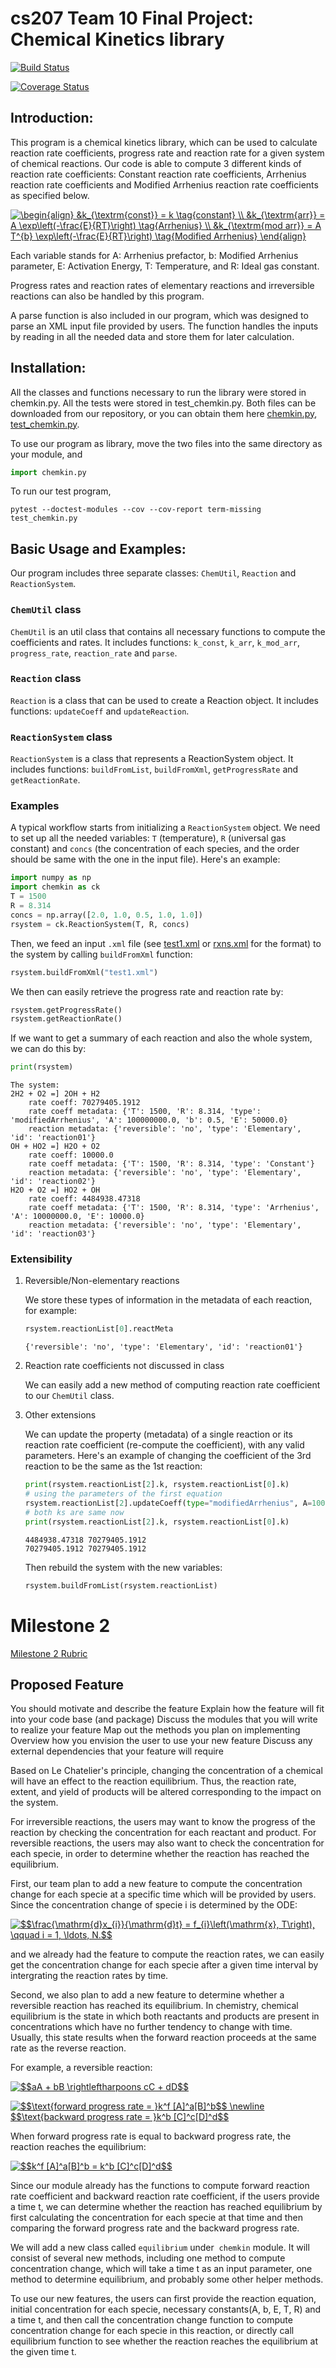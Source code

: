 # cs207 Team 10 Final Project: Chemical Kinetics library

[![Build Status](https://travis-ci.org/CS207Team10/cs207-FinalProject.svg?branch=master)](https://travis-ci.org/CS207Team10/cs207-FinalProject)

[![Coverage Status](https://coveralls.io/repos/github/CS207Team10/cs207-FinalProject/badge.svg?branch=master&maxAge=1)](https://coveralls.io/github/CS207Team10/cs207-FinalProject?branch=master)

## Introduction:

This program is a chemical kinetics library, which can be used to calculate reaction rate coefficients, progress rate and reaction rate for a given system of chemical reactions. Our code is able to compute 3 different kinds of reaction rate coefficients: Constant reaction rate coefficients, Arrhenius reaction rate coefficients and Modified Arrhenius reaction rate coefficients as specified below. 

<a href="https://www.codecogs.com/eqnedit.php?latex=\begin{align}&space;&k_{\textrm{const}}&space;=&space;k&space;\tag{constant}&space;\\&space;&k_{\textrm{arr}}&space;=&space;A&space;\exp\left(-\frac{E}{RT}\right)&space;\tag{Arrhenius}&space;\\&space;&k_{\textrm{mod&space;arr}}&space;=&space;A&space;T^{b}&space;\exp\left(-\frac{E}{RT}\right)&space;\tag{Modified&space;Arrhenius}&space;\end{align}" target="_blank"><img src="https://latex.codecogs.com/gif.latex?\begin{align}&space;&k_{\textrm{const}}&space;=&space;k&space;\tag{constant}&space;\\&space;&k_{\textrm{arr}}&space;=&space;A&space;\exp\left(-\frac{E}{RT}\right)&space;\tag{Arrhenius}&space;\\&space;&k_{\textrm{mod&space;arr}}&space;=&space;A&space;T^{b}&space;\exp\left(-\frac{E}{RT}\right)&space;\tag{Modified&space;Arrhenius}&space;\end{align}" title="\begin{align} &k_{\textrm{const}} = k \tag{constant} \\ &k_{\textrm{arr}} = A \exp\left(-\frac{E}{RT}\right) \tag{Arrhenius} \\ &k_{\textrm{mod arr}} = A T^{b} \exp\left(-\frac{E}{RT}\right) \tag{Modified Arrhenius} \end{align}" /></a>

Each variable stands for A: Arrhenius prefactor, b: Modified Arrhenius parameter, E: Activation Energy, T: Temperature, and R: Ideal gas constant.

Progress rates and reaction rates of elementary reactions and irreversible reactions can also be handled by this program. 


A parse function is also included in our program, which was designed to parse an XML input file provided by users. The function handles the inputs by reading in all the needed data and store them for later calculation.


## Installation:

All the classes and functions necessary to run the library were stored in chemkin.py. All the tests were stored in test_chemkin.py. Both files can be downloaded from our repository, or you can obtain them here
[chemkin.py](https://raw.githubusercontent.com/CS207Team10/cs207-FinalProject/master/chemkin.py), [test_chemkin.py](https://raw.githubusercontent.com/CS207Team10/cs207-FinalProject/master/test_chemkin.py).

To use our program as library, move the two files into the same directory as your module, and
```python
import chemkin.py 
```
To run our test program, 
```
pytest --doctest-modules --cov --cov-report term-missing test_chemkin.py
```

## Basic Usage and Examples: 

Our program includes three separate classes: `ChemUtil`, `Reaction` and `ReactionSystem`. 

### ``ChemUtil`` class

`ChemUtil` is an util class that contains all necessary functions to compute the coefficients and rates. It includes functions: `k_const`, `k_arr`, `k_mod_arr`, `progress_rate`, `reaction_rate` and `parse`. 

### ``Reaction`` class

`Reaction` is a class that can be used to create a Reaction object. It includes functions: `updateCoeff` and `updateReaction`.

### ``ReactionSystem`` class

`ReactionSystem` is a class that represents a ReactionSystem object. It includes functions: `buildFromList`, `buildFromXml`, `getProgressRate` and `getReactionRate`.

### Examples

A typical workflow starts from initializing a `ReactionSystem` object. We need to set up all the needed variables: `T` (temperature), `R` (universal gas constant) and `concs` (the concentration of each species, and the order should be same with the one in the input file). Here's an example:

```python
import numpy as np
import chemkin as ck
T = 1500
R = 8.314
concs = np.array([2.0, 1.0, 0.5, 1.0, 1.0])
rsystem = ck.ReactionSystem(T, R, concs)
```

Then, we feed an input `.xml` file (see [test1.xml](https://github.com/CS207Team10/cs207-FinalProject/blob/master/test1.xml) or [rxns.xml](https://github.com/CS207Team10/cs207-FinalProject/blob/master/rxns.xml) for the format) to the system by calling `buildFromXml` function:

```python
rsystem.buildFromXml("test1.xml")
```

We then can easily retrieve the progress rate and reaction rate by:

```python
rsystem.getProgressRate()
rsystem.getReactionRate()
```

If we want to get a summary of each reaction and also the whole system, we can do this by:

```python
print(rsystem)

```
```
The system:
2H2 + O2 =] 2OH + H2
	rate coeff: 70279405.1912
	rate coeff metadata: {'T': 1500, 'R': 8.314, 'type': 'modifiedArrhenius', 'A': 100000000.0, 'b': 0.5, 'E': 50000.0}
	reaction metadata: {'reversible': 'no', 'type': 'Elementary', 'id': 'reaction01'}
OH + HO2 =] H2O + O2
	rate coeff: 10000.0
	rate coeff metadata: {'T': 1500, 'R': 8.314, 'type': 'Constant'}
	reaction metadata: {'reversible': 'no', 'type': 'Elementary', 'id': 'reaction02'}
H2O + O2 =] HO2 + OH
	rate coeff: 4484938.47318
	rate coeff metadata: {'T': 1500, 'R': 8.314, 'type': 'Arrhenius', 'A': 10000000.0, 'E': 10000.0}
	reaction metadata: {'reversible': 'no', 'type': 'Elementary', 'id': 'reaction03'}
```

### Extensibility
1. Reversible/Non-elementary reactions
   
   We store these types of information in the metadata of each reaction, for example:  
   ```python
   rsystem.reactionList[0].reactMeta
   ```
   ```
   {'reversible': 'no', 'type': 'Elementary', 'id': 'reaction01'}
   ```

2. Reaction rate coefficients not discussed in class

   We can easily add a new method of computing reaction rate coefficient to our `ChemUtil` class.

3. Other extensions

   We can update the property (metadata) of a single reaction or its reaction rate coefficient (re-compute the coefficient), with any valid parameters. Here's an example of changing the coefficient of the 3rd reaction to be the same as the 1st reaction:
   ```python
   print(rsystem.reactionList[2].k, rsystem.reactionList[0].k)
   # using the parameters of the first equation
   rsystem.reactionList[2].updateCoeff(type="modifiedArrhenius", A=100000000.0, b=0.5, E=50000.0) 
   # both ks are same now
   print(rsystem.reactionList[2].k, rsystem.reactionList[0].k) 
   ```
   ```
   4484938.47318 70279405.1912
   70279405.1912 70279405.1912
   ```

   Then rebuild the system with the new variables: 
   ```python
   rsystem.buildFromList(rsystem.reactionList)
   ```

# Milestone 2

[Milestone 2 Rubric](https://github.com/IACS-CS-207/cs207-F17/blob/master/project/milestone2/milestone2_rubric.md)


## Proposed Feature
You should motivate and describe the feature
Explain how the feature will fit into your code base (and package)
Discuss the modules that you will write to realize your feature
Map out the methods you plan on implementing
Overview how you envision the user to use your new feature
Discuss any external dependencies that your feature will require


Based on Le Chatelier's principle, changing the concentration of a chemical will have an effect to the reaction equilibrium. Thus, the reaction rate, extent, and yield of products will be altered corresponding to the impact on the system. 

For irreversible reactions, the users may want to know the progress of the reaction by checking the concentration for each reactant and product. For reversible reactions, the users may also want to check the concentration for each specie, in order to determine whether the reaction has reached the equilibrium. 

First, our team plan to add a new feature to compute the concentration change for each specie at a specific time which will be provided by users. Since the concentration change of specie i is determined by the ODE: 

<a href="http://www.codecogs.com/eqnedit.php?latex=$$\frac{\mathrm{d}x_{i}}{\mathrm{d}t}&space;=&space;f_{i}\left(\mathrm{x},&space;T\right),&space;\qquad&space;i&space;=&space;1,&space;\ldots,&space;N.$$" target="_blank"><img src="http://latex.codecogs.com/gif.latex?$$\frac{\mathrm{d}x_{i}}{\mathrm{d}t}&space;=&space;f_{i}\left(\mathrm{x},&space;T\right),&space;\qquad&space;i&space;=&space;1,&space;\ldots,&space;N.$$" title="$$\frac{\mathrm{d}x_{i}}{\mathrm{d}t} = f_{i}\left(\mathrm{x}, T\right), \qquad i = 1, \ldots, N.$$" /></a>

and we already had the feature to compute the reaction rates, we can easily get the concentration change for each specie after a given time interval by intergrating the reaction rates by time.

Second, we also plan to add a new feature to determine whether a reversible reaction has reached its equilibrium. In chemistry, chemical equilibrium is the state in which both reactants and products are present in concentrations which have no further tendency to change with time. Usually, this state results when the forward reaction proceeds at the same rate as the reverse reaction. 

For example, a reversible reaction:

<a href="http://www.codecogs.com/eqnedit.php?latex=$$aA&space;&plus;&space;bB&space;\rightleftharpoons&space;cC&space;&plus;&space;dD$$" target="_blank"><img src="http://latex.codecogs.com/gif.latex?$$aA&space;&plus;&space;bB&space;\rightleftharpoons&space;cC&space;&plus;&space;dD$$" title="$$aA + bB \rightleftharpoons cC + dD$$" /></a>

<a href="http://www.codecogs.com/eqnedit.php?latex=$$\text{forward&space;progress&space;rate&space;=&space;}k^f&space;[A]^a[B]^b$$&space;\newline&space;$$\text{backward&space;progress&space;rate&space;=&space;}k^b&space;[C]^c[D]^d$$" target="_blank"><img src="http://latex.codecogs.com/gif.latex?$$\text{forward&space;progress&space;rate&space;=&space;}k^f&space;[A]^a[B]^b$$&space;\newline&space;$$&space\text{backward&space;progress&space;rate&space;=&space;}k^b&space;[C]^c[D]^d$$" title="$$\text{forward progress rate = }k^f [A]^a[B]^b$$ \newline $$\text{backward progress rate = }k^b [C]^c[D]^d$$" /></a>

When forward progress rate is equal to backward progress rate, the reaction reaches the equilibrium:

<a href="http://www.codecogs.com/eqnedit.php?latex=$$k^f&space;[A]^a[B]^b&space;=&space;k^b&space;[C]^c[D]^d$$" target="_blank"><img src="http://latex.codecogs.com/gif.latex?$$k^f&space;[A]^a[B]^b&space;=&space;k^b&space;[C]^c[D]^d$$" title="$$k^f [A]^a[B]^b = k^b [C]^c[D]^d$$" /></a>


Since our module already has the functions to compute forward reaction rate coefficient and backward reaction rate coefficient, if the users provide a time t, we can determine whether the reaction has reached equilibrium by first calculating the concentration for each specie at that time and then comparing the forward progress rate and the backward progress rate.

We will add a new class called ``equilibrium`` under  ``chemkin`` module. It will consist of several new methods, including one method to compute concentration change, which will take a time t as an input parameter, one method to determine equilibrium, and probably some other helper methods.

To use our new features, the users can first provide the reaction equation, initial concentration for each specie, necessary constants(A, b, E, T, R) and a time t, and then call the concentration change function to compute concentration change for each specie in this reaction, or directly call equilibrium function to see whether the reaction reaches the equilibrium at the given time t.



